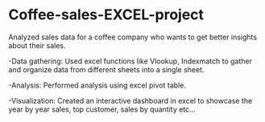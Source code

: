 # Coffee-sales-EXCEL-project
Analyzed sales data for a coffee company who wants to get better insights about their sales. 

-Data gathering: Used excel functions like Vlookup, Indexmatch to gather and organize data from different sheets into a single sheet.

-Analysis: Performed analysis using excel pivot table. 

-Visualization: Created an interactive dashboard in excel to showcase the year by year sales, top customer, sales by quantity etc…
